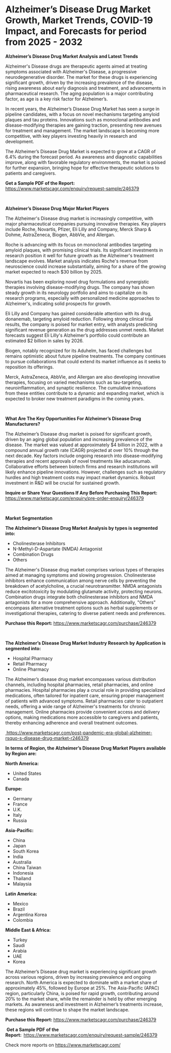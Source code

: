 <p><h1>Alzheimer’s Disease Drug Market Growth, Market Trends, COVID-19 Impact, and Forecasts for period from 2025 - 2032</h1></p><p><strong>Alzheimer’s Disease Drug Market Analysis and Latest Trends</strong></p>
<p><p>Alzheimer's Disease drugs are therapeutic agents aimed at treating symptoms associated with Alzheimer's Disease, a progressive neurodegenerative disorder. The market for these drugs is experiencing significant growth, driven by the increasing prevalence of the disease, rising awareness about early diagnosis and treatment, and advancements in pharmaceutical research. The aging population is a major contributing factor, as age is a key risk factor for Alzheimer’s.</p><p>In recent years, the Alzheimer’s Disease Drug Market has seen a surge in pipeline candidates, with a focus on novel mechanisms targeting amyloid plaques and tau proteins. Innovations such as monoclonal antibodies and disease-modifying therapies are gaining traction, presenting new avenues for treatment and management. The market landscape is becoming more competitive, with key players investing heavily in research and development.</p><p>The Alzheimer’s Disease Drug Market is expected to grow at a CAGR of 6.4% during the forecast period. As awareness and diagnostic capabilities improve, along with favorable regulatory environments, the market is poised for further expansion, bringing hope for effective therapeutic solutions to patients and caregivers.</p></p>
<p><strong>Get a Sample PDF of the Report:&nbsp;</strong> <a href="https://www.marketscagr.com/enquiry/request-sample/246379?utm_campaign=3562&utm_medium=2&utm_source=Github&utm_content=ia&utm_term=30032025&utm_id=alzheimers-disease-drug">https://www.marketscagr.com/enquiry/request-sample/246379</a></p>
<p>&nbsp;</p>
<p><strong>Alzheimer’s Disease Drug Major Market Players</strong></p>
<p><p>The Alzheimer's Disease drug market is increasingly competitive, with major pharmaceutical companies pursuing innovative therapies. Key players include Roche, Novartis, Pfizer, Eli Lilly and Company, Merck Sharp & Dohme, AstraZeneca, Biogen, AbbVie, and Allergan.</p><p>Roche is advancing with its focus on monoclonal antibodies targeting amyloid plaques, with promising clinical trials. Its significant investments in research position it well for future growth as the Alzheimer's treatment landscape evolves. Market analysis indicates Roche's revenue from neuroscience could increase substantially, aiming for a share of the growing market expected to reach $30 billion by 2025.</p><p>Novartis has been exploring novel drug formulations and synergistic therapies involving disease-modifying drugs. The company has shown steady growth in its neurology portfolio and aims to capitalize on its research programs, especially with personalized medicine approaches to Alzheimer's, indicating solid prospects for growth.</p><p>Eli Lilly and Company has gained considerable attention with its drug, donanemab, targeting amyloid reduction. Following strong clinical trial results, the company is poised for market entry, with analysts predicting significant revenue generation as the drug addresses unmet needs. Market forecasts suggest Eli Lilly's Alzheimer’s portfolio could contribute an estimated $2 billion in sales by 2026.</p><p>Biogen, notably recognized for its Aduhelm, has faced challenges but remains optimistic about future pipeline treatments. The company continues to pursue collaborations that could extend its market influence as it seeks to reposition its offerings.</p><p>Merck, AstraZeneca, AbbVie, and Allergan are also developing innovative therapies, focusing on varied mechanisms such as tau-targeting, neuroinflammation, and synaptic resilience. The cumulative innovations from these entities contribute to a dynamic and expanding market, which is expected to broker new treatment paradigms in the coming years.</p></p>
<p>&nbsp;</p>
<p><strong>What Are The Key Opportunities For Alzheimer’s Disease Drug Manufacturers?</strong></p>
<p><p>The Alzheimer’s Disease drug market is poised for significant growth, driven by an aging global population and increasing prevalence of the disease. The market was valued at approximately $4 billion in 2022, with a compound annual growth rate (CAGR) projected at over 10% through the next decade. Key factors include ongoing research into disease-modifying therapies and recent approvals of novel treatments like aducanumab. Collaborative efforts between biotech firms and research institutions will likely enhance pipeline innovations. However, challenges such as regulatory hurdles and high treatment costs may impact market dynamics. Robust investment in R&D will be crucial for sustained growth.</p></p>
<p><strong>Inquire or Share Your Questions If Any Before Purchasing This Report:</strong> <a href="https://www.marketscagr.com/enquiry/pre-order-enquiry/246379?utm_campaign=3562&utm_medium=2&utm_source=Github&utm_content=ia&utm_term=30032025&utm_id=alzheimers-disease-drug">https://www.marketscagr.com/enquiry/pre-order-enquiry/246379</a></p>
<p>&nbsp;</p>
<p><strong>Market Segmentation</strong></p>
<p><strong>The Alzheimer’s Disease Drug Market Analysis by types is segmented into:</strong></p>
<p><ul><li>Cholinesterase Inhibitors</li><li>N-Methyl-D-Aspartate (NMDA) Antagonist</li><li>Combination Drugs</li><li>Others</li></ul></p>
<p><p>The Alzheimer's Disease drug market comprises various types of therapies aimed at managing symptoms and slowing progression. Cholinesterase inhibitors enhance communication among nerve cells by preventing the breakdown of acetylcholine, a crucial neurotransmitter. NMDA antagonists reduce excitotoxicity by modulating glutamate activity, protecting neurons. Combination drugs integrate both cholinesterase inhibitors and NMDA antagonists for a more comprehensive approach. Additionally, "Others" encompass alternative treatment options such as herbal supplements or investigational therapies, catering to diverse patient needs and preferences.</p></p>
<p><strong>Purchase this Report:&nbsp;</strong><a href="https://www.marketscagr.com/purchase/246379?utm_campaign=3562&utm_medium=2&utm_source=Github&utm_content=ia&utm_term=30032025&utm_id=alzheimers-disease-drug">https://www.marketscagr.com/purchase/246379</a></p>
<p>&nbsp;</p>
<p><strong>The Alzheimer’s Disease Drug Market Industry Research by Application is segmented into:</strong></p>
<p><ul><li>Hospital Pharmacy</li><li>Retail Pharmacy</li><li>Online Pharmacy</li></ul></p>
<p><p>The Alzheimer’s disease drug market encompasses various distribution channels, including hospital pharmacies, retail pharmacies, and online pharmacies. Hospital pharmacies play a crucial role in providing specialized medications, often tailored for inpatient care, ensuring proper management of patients with advanced symptoms. Retail pharmacies cater to outpatient needs, offering a wide range of Alzheimer's treatments for chronic management. Online pharmacies provide convenient access and delivery options, making medications more accessible to caregivers and patients, thereby enhancing adherence and overall treatment outcomes.</p></p>
<p><a href="https://www.marketscagr.com/post-pandemic-era-global-alzheimer-rsquo-s-disease-drug-market-r246379?utm_campaign=3562&utm_medium=2&utm_source=Github&utm_content=ia&utm_term=30032025&utm_id=alzheimers-disease-drug">&nbsp;https://www.marketscagr.com/post-pandemic-era-global-alzheimer-rsquo-s-disease-drug-market-r246379</a></p>
<p><strong>In terms of Region, the Alzheimer’s Disease Drug Market Players available by Region are:</strong></p>
<p>
    <p> <strong> North America: </strong>
        <ul>
            <li>United States</li>
            <li>Canada</li>
        </ul>
        </p> 
    <p> <strong> Europe: </strong>
        <ul>
            <li>Germany</li>
            <li>France</li>
            <li>U.K.</li>
            <li>Italy</li>
            <li>Russia</li>
        </ul>
        </p> 
    <p> <strong> Asia-Pacific: </strong>
        <ul>
            <li>China</li>
            <li>Japan</li>
            <li>South Korea</li>
            <li>India</li>
            <li>Australia</li>
            <li>China Taiwan</li>
            <li>Indonesia</li>
            <li>Thailand</li>
            <li>Malaysia</li>
        </ul>
        </p> 
    <p> <strong> Latin America: </strong>
        <ul>
            <li>Mexico</li>
            <li>Brazil</li>
            <li>Argentina Korea</li>
            <li>Colombia</li>
        </ul>
        </p> 
    <p> <strong> Middle East & Africa: </strong>
        <ul>
            <li>Turkey</li>
            <li>Saudi</li>
            <li>Arabia</li>
            <li>UAE</li>
            <li>Korea</li>
        </ul>
    </p>
    </p>
<p><p>The Alzheimer’s Disease drug market is experiencing significant growth across various regions, driven by increasing prevalence and ongoing research. North America is expected to dominate with a market share of approximately 45%, followed by Europe at 25%. The Asia-Pacific (APAC) region, particularly China, is poised for rapid growth, contributing around 20% to the market share, while the remainder is held by other emerging markets. As awareness and investment in Alzheimer’s treatments increase, these regions will continue to shape the market landscape.</p></p>
<p><strong>Purchase this Report: </strong><a href="https://www.marketscagr.com/purchase/246379?utm_campaign=3562&utm_medium=2&utm_source=Github&utm_content=ia&utm_term=30032025&utm_id=alzheimers-disease-drug">https://www.marketscagr.com/purchase/246379</a></p>
<p>&nbsp;<strong>Get a Sample PDF of the Report:&nbsp;&nbsp;</strong><a href="https://www.marketscagr.com/enquiry/request-sample/246379?utm_campaign=3562&utm_medium=2&utm_source=Github&utm_content=ia&utm_term=30032025&utm_id=alzheimers-disease-drug">https://www.marketscagr.com/enquiry/request-sample/246379</a></p>
<p><strong></strong></p>
<p>Check more reports on <a href="https://www.marketscagr.com/?utm_campaign=3562&utm_medium=2&utm_source=Github&utm_content=ia&utm_term=30032025&utm_id=alzheimers-disease-drug">https://www.marketscagr.com/</a></p>